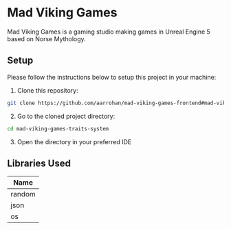 # Mad Viking Games

Mad Viking Games is a gaming studio making games in Unreal Engine 5 based on Norse Mythology.

## Setup

Please follow the instructions below to setup this project in your machine:

1. Clone this repository:

```bash
git clone https://github.com/aarrohan/mad-viking-games-frontend#mad-viking-games
```

2. Go to the cloned project directory:

```bash
cd mad-viking-games-traits-system
```

3. Open the directory in your preferred IDE

## Libraries Used

| Name   |
| ------ |
| random |
| json   |
| os     |
